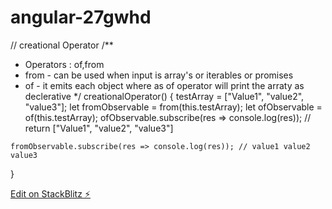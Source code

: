 # angular-27gwhd

// creational Operator
  /**
   * Operators : of,from
   * from - can be used when input is array's or iterables or promises
   * of - it emits each object where as of operator will print the arraty as declerative
   */
  creationalOperator() {
     testArray = ["Value1", "value2", "value3"];
    let fromObservable = from(this.testArray);
    let ofObservable = of(this.testArray);
    ofObservable.subscribe(res => console.log(res)); // return ["Value1", "value2", "value3"]

    fromObservable.subscribe(res => console.log(res)); // value1 value2 value3
  }

[Edit on StackBlitz ⚡️](https://stackblitz.com/edit/angular-27gwhd)